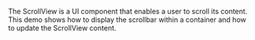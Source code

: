 The ScrollView is&nbsp;a&nbsp;UI component that enables a&nbsp;user to&nbsp;scroll its content. This demo shows how to&nbsp;display the scrollbar within a&nbsp;container and how to&nbsp;update the ScrollView content.
<!--split-->